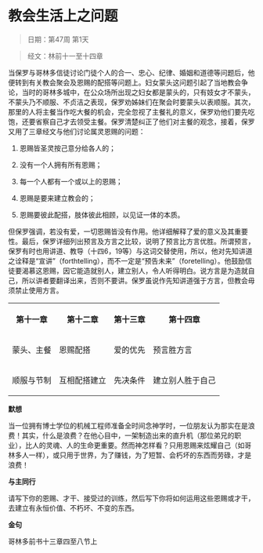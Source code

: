# 教会生活上之问题

> 日期：第47周 第1天

> 经文：林前十一至十四章

当保罗与哥林多信徒讨论门徒个人的合一、忠心、纪律、婚姻和道德等问题后，他便转到有关教会聚会及恩赐的配搭等问题上。妇女蒙头这问题引起了当地教会争论，当时的哥林多城中，在公众场所出现之妇女都是蒙头的，只有妓女才不蒙头，不蒙头乃不顺服、不贞洁之表现，保罗劝姊妹们在聚会时要蒙头以表顺服。其次，那里的人将主餐当作吃大餐的机会，完全忽视了主餐礼的意义，保罗劝他们要先吃饱，还要省察自己才去领受主餐。保罗清楚纠正了他们对主餐的观念，接着，保罗又用了三章经文与他们讨论属灵恩赐的问题：

1. 恩赐皆圣灵按己意分给各人的；

2. 没有一个人拥有所有恩赐；

3. 每一个人都有一个或以上的恩赐；

4. 恩赐是要来建立教会的；

5. 恩赐要彼此配搭，肢体彼此相顾，以见证一体的本质。

但保罗强调，若没有爱，一切恩赐皆没有作用。他详细解释了爱的意义及其重要性。最后，保罗详细列出预言及方言之比较，说明了预言比方言优胜。所谓预言，保罗有时也用讲道、教导（十四6，19等）与这词交替使用，所以，他对先知讲道之诠释是“宣讲”（forthtelling），而不一定是“预告未来”（foretelling）。他鼓励信徒要渴慕这恩赐，因它能造就别人，建立别人，令人听得明白。说方言是为造就自己，所以讲者要翻译出来，否则不要讲。保罗虽说作先知讲道强于方言，但教会毋须禁止使用方言。

<table>
 <tbody>
  <tr>
   <th><p>第十一章</p></th>
   <th><p>第十二章</p></th>
   <th><p>第十三章</p></th>
   <th><p>第十四章</p></th>
  </tr>
  <tr>
   <td><p>蒙头、主餐</p></td>
   <td><p>恩赐配搭</p></td>
   <td><p>爱的优先</p></td>
   <td><p>预言胜方言</p></td>
  </tr>
  <tr>
   <td><p>顺服与节制</p></td>
   <td><p>互相配搭建立</p></td>
   <td><p>先决条件</p></td>
   <td><p>建立别人胜于自己</p></td>
  </tr>
 </tbody>
</table>

**默想**

当一位拥有博士学位的机械工程师准备全时间念神学时，一位朋友认为那实在是浪费！其实，什么是浪费？在他心目中，一架制造出来的直升机（那位弟兄的职业），比人的灵魂、人的生命更重要。然而神怎样看？只用恩赐来炫耀自己（如哥林多人一样），或只用于世界，为了赚钱，为了短暂、会朽坏的东西而劳碌，才是浪费！

**与主同行**

请写下你的恩赐、才干、接受过的训练，然后写下你将如何运用这些恩赐或才干，去建立有永恒价值、不朽坏、不变的东西。

**金句**

哥林多前书十三章四至八节上



